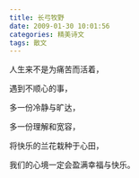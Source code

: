 ```yaml
---
title: 长弓牧野
date: 2009-01-30 10:01:56
categories: 精美诗文
tags: 散文
---
```


人生来不是为痛苦而活着，

遇到不顺心的事，

多一份冷静与旷达，

多一份理解和宽容，

将快乐的兰花栽种于心田，

我们的心境一定会盈满幸福与快乐。
